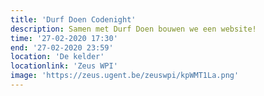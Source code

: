 ```yaml
---
title: 'Durf Doen Codenight'
description: Samen met Durf Doen bouwen we een website!
time: '27-02-2020 17:30'
end: '27-02-2020 23:59'
location: 'De kelder'
locationlink: 'Zeus WPI'
image: 'https://zeus.ugent.be/zeuswpi/kpWMT1La.png'
---
```


